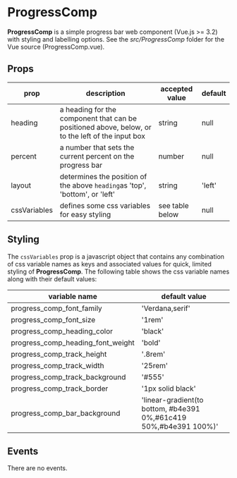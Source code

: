 # ProgressComp

**ProgressComp** is a simple progress bar web component (Vue.js >= 3.2) with styling and labelling options.  See the *src/ProgressComp* folder for the Vue source (ProgressComp.vue).

## Props

| prop         | description                                                  | accepted value  | default |
| ------------ | ------------------------------------------------------------ | --------------- | ------- |
| heading      | a heading for the component that can be positioned above, below, or to the left of the input box | string          | null    |
| percent      | a number that sets the current percent on the progress bar   | number          | null    |
| layout       | determines the position of the above `heading`as 'top', 'bottom', or 'left' | string          | 'left'  |
| cssVariables | defines some css variables for easy styling                  | see table below | null    |

## Styling

The `cssVariables` prop is a javascript object that contains any combination of css variable names as keys and associated values for quick, limited styling of **ProgressComp**. The following table shows the css variable names along with their default values:

| variable name                     | default value                                                |
| --------------------------------- | ------------------------------------------------------------ |
| progress_comp_font_family         | 'Verdana,serif'                                              |
| progress_comp_font_size           | '1rem'                                                       |
| progress_comp_heading_color       | 'black'                                                      |
| progress_comp_heading_font_weight | 'bold'                                                       |
| progress_comp_track_height        | '.8rem'                                                      |
| progress_comp_track_width         | '25rem'                                                      |
| progress_comp_track_background    | '#555'                                                       |
| progress_comp_track_border        | '1px solid black'                                            |
| progress_comp_bar_background      | 'linear-gradient(to bottom, #b4e391 0%,#61c419 50%,#b4e391 100%)' |

## Events

There are no events.